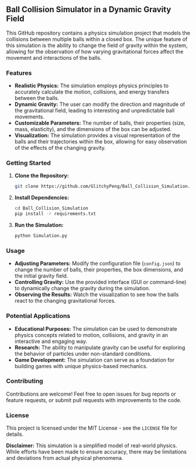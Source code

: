 ## Ball Collision Simulator in a Dynamic Gravity Field

This GitHub repository contains a physics simulation project that models the collisions between multiple balls within a closed box. The unique feature of this simulation is the ability to change the field of gravity within the system, allowing for the observation of how varying gravitational forces affect the movement and interactions of the balls.

### Features

* **Realistic Physics:** The simulation employs physics principles to accurately calculate the motion, collisions, and energy transfers between the balls.
* **Dynamic Gravity:** The user can modify the direction and magnitude of the gravitational field, leading to interesting and unpredictable ball movements.
* **Customizable Parameters:** The number of balls, their properties (size, mass, elasticity), and the dimensions of the box can be adjusted.
* **Visualization:** The simulation provides a visual representation of the balls and their trajectories within the box, allowing for easy observation of the effects of the changing gravity.

### Getting Started

1. **Clone the Repository:**
   ```bash
   git clone https://github.com/GlitchyPeng/Ball_Collision_Simulation.git
   ```
2. **Install Dependencies:**
   ```bash
   cd Ball_Collision_Simulation
   pip install -r requirements.txt
   ```
3. **Run the Simulation:**
   ```bash
   python Simulation.py
   ```

### Usage

* **Adjusting Parameters:** Modify the configuration file (`config.json`) to change the number of balls, their properties, the box dimensions, and the initial gravity field.
* **Controlling Gravity:** Use the provided interface (GUI or command-line) to dynamically change the gravity during the simulation.
* **Observing the Results:** Watch the visualization to see how the balls react to the changing gravitational forces.

### Potential Applications

* **Educational Purposes:** The simulation can be used to demonstrate physics concepts related to motion, collisions, and gravity in an interactive and engaging way.
* **Research:** The ability to manipulate gravity can be useful for exploring the behavior of particles under non-standard conditions.
* **Game Development:** The simulation can serve as a foundation for building games with unique physics-based mechanics.

### Contributing

Contributions are welcome! Feel free to open issues for bug reports or feature requests, or submit pull requests with improvements to the code.

### License

This project is licensed under the MIT License - see the `LICENSE` file for details.

**Disclaimer:** This simulation is a simplified model of real-world physics. While efforts have been made to ensure accuracy, there may be limitations and deviations from actual physical phenomena.
